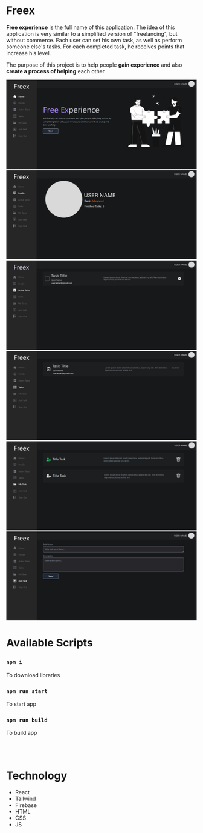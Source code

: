 # Freex
**Free experience** is the full name of this application. The idea of this application is very similar to a simplified version of "freelancing", but without commerce. Each user can set his own task, as well as perform someone else's tasks. For each completed task, he receives points that increase his level.

The purpose of this project is to help people **gain experience** and also **create a process of helping** each other

<img src="public/images/homepage.jpg">
<img src="public/images/profile.jpg">
<img src="public/images/activetasks.jpg">
<img src="public/images/tasks.jpg">
<img src="public/images/mytasks.jpg">
<img src="public/images/addtask.jpg">

# Available Scripts

### `npm i`
To download libraries

### `npm run start`
To start app

### `npm run build`
To build app

<br>
<br>

# Technology
- React
- Tailwind
- Firebase
- HTML
- CSS
- JS
